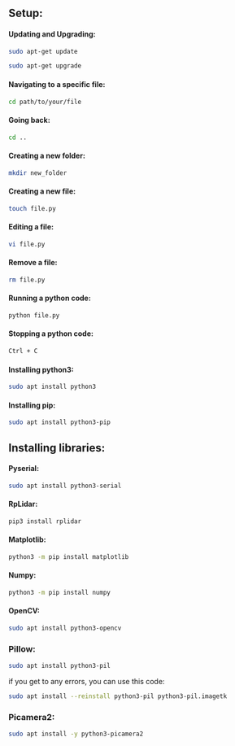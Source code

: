 ## Setup:
#### Updating and Upgrading:
```bash
sudo apt-get update
```
```bash
sudo apt-get upgrade
```
#### Navigating to a specific file:
```bash
cd path/to/your/file
```
#### Going back:
```bash
cd ..
```

#### Creating a new folder:
```bash
mkdir new_folder
```

#### Creating a new file:
```bash
touch file.py
```

#### Editing a file:
```bash
vi file.py
```
#### Remove a file:
```bash
rm file.py
```
#### Running a python code:
```bash
python file.py
```
#### Stopping a python code:
```bash
Ctrl + C
```
#### Installing python3:
```bash
sudo apt install python3
```
#### Installing pip:
```bash
sudo apt install python3-pip
```

## Installing libraries:
#### Pyserial:
```bash
sudo apt install python3-serial
```
#### RpLidar:
```bash
pip3 install rplidar
```
#### Matplotlib:
```bash
python3 -m pip install matplotlib
```
#### Numpy:
```bash
python3 -m pip install numpy
```
#### OpenCV:
```bash
sudo apt install python3-opencv
```
### Pillow:
```bash
sudo apt install python3-pil
```
if you get to any errors, you can use this code:
```bash
sudo apt install --reinstall python3-pil python3-pil.imagetk
```
### Picamera2:
```bash
sudo apt install -y python3-picamera2
```
